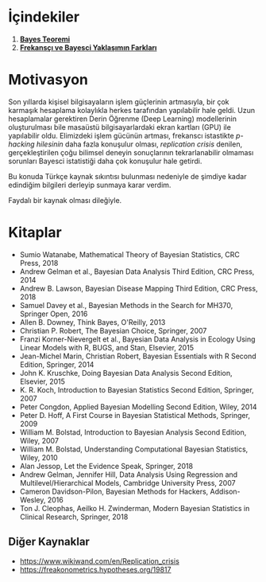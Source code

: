 # İçindekiler
1. [__Bayes Teoremi__](01-BayesTheorem.md)
2. [__Frekansçı ve Bayesci Yaklaşımın Farkları__](02-FrequentistVsBayesian.md)

# Motivasyon

Son yıllarda kişisel bilgisayaların işlem güçlerinin artmasıyla, bir çok karmaşık hesaplama kolaylıkla herkes tarafından yapılabilir hale geldi. Uzun hesaplamalar gerektiren Derin Öğrenme (Deep Learning) modellerinin oluşturulması bile masaüstü bilgisayarlardaki ekran kartları (GPU) ile yapılabilir oldu. Elimizdeki işlem gücünün artması, frekanscı istastikte _p-hacking hilesinin_ daha fazla konuşulur olması, _replication crisis_ denilen, gerçekleştirilen çoğu bilimsel deneyin sonuçlarının tekrarlanabilir olmaması sorunları Bayesci istatistiği daha çok konuşulur hale getirdi.

Bu konuda Türkçe kaynak sıkıntısı bulunması nedeniyle de şimdiye kadar edindiğim bilgileri derleyip sunmaya karar verdim. 

Faydalı bir kaynak olması dileğiyle.

# Kitaplar

- Sumio Watanabe, Mathematical Theory of Bayesian Statistics, CRC Press, 2018 
- Andrew Gelman et al., Bayesian Data Analysis Third Edition, CRC Press, 2014
- Andrew B. Lawson, Bayesian Disease Mapping Third Edition, CRC Press, 2018
- Samuel Davey et al., Bayesian Methods in the Search for MH370, Springer Open, 2016
- Allen B. Downey, Think Bayes, O'Reilly, 2013
- Christian P. Robert, The Bayesian Choice, Springer, 2007
- Franzi Korner-Nievergelt et al., Bayesian Data Analysis in Ecology Using Linear Models with R, BUGS, and Stan, Elsevier, 2015
- Jean-Michel Marin, Christian Robert, Bayesian Essentials with R Second Edition, Springer, 2014
- John K. Kruschke, Doing Bayesian Data Analysis Second Edition, Elsevier, 2015
- K. R. Koch, Introduction to Bayesian Statistics Second Edition, Springer, 2007
- Peter Congdon, Applied Bayesian Modelling Second Edition, Wiley, 2014
- Peter D. Hoff, A First Course in Bayesian Statistical Methods, Springer, 2009
- William M. Bolstad, Introduction to Bayesian Analysis Second Edition, Wiley, 2007
- William M. Bolstad, Understanding Computational Bayesian Statistics, Wiley, 2010
- Alan Jessop, Let the Evidence Speak, Springer, 2018
- Andrew Gelman, Jennifer Hill, Data Analysis Using Regression and Multilevel/Hierarchical Models, Cambridge University Press, 2007
- Cameron Davidson-Pilon, Bayesian Methods for Hackers, Addison-Wesley, 2016
- Ton J. Cleophas, Aeilko H. Zwinderman, Modern Bayesian Statistics in Clinical Research, Springer, 2018

## Diğer Kaynaklar

- https://www.wikiwand.com/en/Replication_crisis
- https://freakonometrics.hypotheses.org/19817
